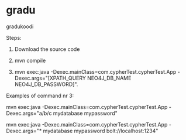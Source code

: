 # gradu
gradukoodi

Steps:

1. Download the source code

2. mvn compile

3. mvn exec:java -Dexec.mainClass=com.cypherTest.cypherTest.App -Dexec.args="[XPATH_QUERY NEO4J_DB_NAME NEO4J_DB_PASSWORD]".

Examples of command nr 3:

mvn exec:java -Dexec.mainClass=com.cypherTest.cypherTest.App -Dexec.args="a/b/c mydatabase mypassword"

mvn exec:java -Dexec.mainClass=com.cypherTest.cypherTest.App -Dexec.args="* mydatabase mypassword bolt://localhost:1234"
